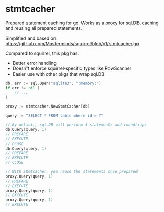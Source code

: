 # stmtcacher

Prepared statement caching for go. Works as a proxy for sql.DB,
caching and reusing all prepared statements.

Simplified and based on:
https://github.com/Masterminds/squirrel/blob/v1/stmtcacher.go

Compared to squirrel, this pkg has:
* Better error handling
* Doesn't enforce squirrel-specific types like RowScanner
* Easier use with other pkgs that wrap sql.DB

``` go
db, err := sql.Open("sqlite3", ":memory:")
if err != nil {
	// ...
}

proxy := stmtcacher.NewStmtCacher(db)

query := "SELECT * FROM table where id = ?"

// By default, sql.DB will perform 3 statements and roundtrips
db.Query(query, 1)
// PREPARE
// EXECUTE
// CLOSE
db.Query(query, 1)
// PREPARE
// EXECUTE
// CLOSE

// With stmtcacher, you reuse the statements once prepared
proxy.Query(query, 1)
// PREPARE
// EXECUTE
proxy.Query(query, 1)
// EXECUTE
proxy.Query(query, 1)
// EXECUTE
```
